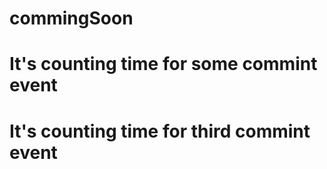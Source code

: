 # commingSoon

# It's counting time for some commint event

# It's counting time for third commint event
